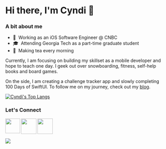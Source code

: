 # Hi there, I'm Cyndi 👋
<!--
**cyndichin/cyndichin** is a ✨ _special_ ✨ repository because its `README.md` (this file) appears on your GitHub profile.

Here are some ideas to get you started:

- 🔭 I’m currently working on ...
- 🌱 I’m currently learning ...
- 👯 I’m looking to collaborate on ...
- 🤔 I’m looking for help with ...
- 💬 Ask me about ...
- 📫 How to reach me: ...
- 😄 Pronouns: ...
- ⚡ Fun fact: ...
-->

### A bit about me
- 📱 &nbsp;Working as an iOS Software Engineer @ CNBC
- 🎓 &nbsp;Attending Georgia Tech as a part-time graduate student
- 🍵 &nbsp;Making tea every morning 

Currently, I am focusing on building my skillset as a mobile developer and hope to teach one day. I geek out over snowboarding, fitness, self-help books and board games.

On the side, I am creating a challenge tracker app and slowly completing 100 Days of SwiftUI. To follow me on my journey, check out my [blog](http://cyndichin.github.io/blog/).

[![Cyndi's Top Langs](https://github-readme-stats.vercel.app/api/top-langs/?username=cyndichin&layout=compact)](https://github.com/anuraghazra/github-readme-stats)

### Let's Connect

<a href="https://www.linkedin.com/in/cyndichin/"><img src="https://user-images.githubusercontent.com/6743397/118422796-e5fcdf80-b691-11eb-8398-87152385d21a.png" align="left" height="46" width="46" ></a>

<a href="https://www.instagram.com/matchabytes/"><img src="https://user-images.githubusercontent.com/6743397/118423322-c1553780-b692-11eb-8236-834cb6047c96.png" align="left" height="48" width="48" ></a>

<a href="mailto:cgc95@cornell.edu"><img src="https://user-images.githubusercontent.com/6743397/118423555-3d4f7f80-b693-11eb-8a81-5bca1fecec6c.png"  height="48" width="48" ></a><br>

![](https://user-images.githubusercontent.com/6743397/118424884-09298e00-b696-11eb-8f0d-c48ed12c426a.gif)
